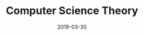 ---
title: "Computer Science Theory"
role: "Teaching Assistant"
collection: teaching
sem: "Spring 2019"
date: 2019-03-30
location: "Columbia University"
---
